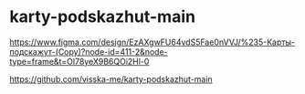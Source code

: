 # karty-podskazhut-main
https://www.figma.com/design/EzAXgwFU64vdS5Fae0nVVJ/%235-Карты-подскажут-(Copy)?node-id=411-2&node-type=frame&t=Ol78yeX9B6QOi2Hl-0

https://github.com/visska-me/karty-podskazhut-main